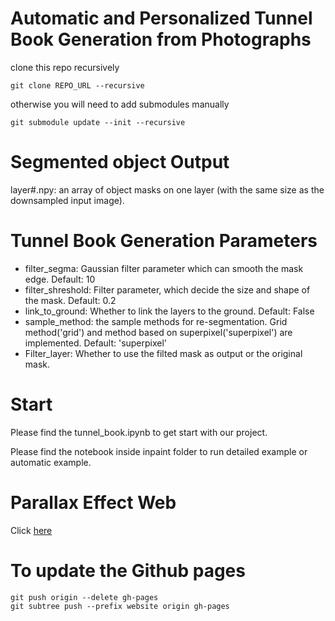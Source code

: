 # Automatic and Personalized Tunnel Book Generation from Photographs
clone this repo recursively
```
git clone REPO_URL --recursive
```
otherwise you will need to add submodules manually
```
git submodule update --init --recursive
```

# Segmented object Output
layer#.npy: an array of object masks on one layer (with the same size as the downsampled input image).

# Tunnel Book Generation Parameters
- filter_segma: Gaussian filter parameter which can smooth the mask edge. Default: 10
- filter_shreshold: Filter parameter, which decide the size and shape of the mask. Default: 0.2
- link_to_ground: Whether to link the layers to the ground. Default: False
- sample_method: the sample methods for re-segmentation. Grid method('grid') and method based on superpixel('superpixel') are implemented. Default: 'superpixel'
- Filter_layer: Whether to use the filted mask as output or the original mask.

# Start

Please find the tunnel_book.ipynb to get start with our project.

Please find the notebook inside inpaint folder to run detailed example or automatic example.

# Parallax Effect Web
Click [here](https://koitu.github.io/cs413-computational-photography-project)


# To update the Github pages
```
git push origin --delete gh-pages
git subtree push --prefix website origin gh-pages
```
